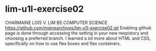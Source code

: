 # lim-u1l-exercise02

CHARMAINE LOIS V. LIM
BS COMPUTER SCIENCE
https://github.com/mainearchives/lim-u1l-exercise02.git
Enabling github page is done through accessing the setting in your new reopistory
and choosing a preferred branch.
I learned a lot more about HTML and CSS, specifically on how to use flex boxes and flex containers.
